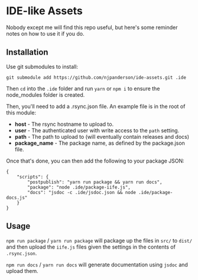 # IDE-like Assets

Nobody except me will find this repo useful, but here's some reminder notes on how to use it if you do.

## Installation

Use git submodules to install:

```
git submodule add https://github.com/njpanderson/ide-assets.git .ide
```

Then `cd` into the `.ide` folder and run `yarn` or `npm i` to ensure the node_modules folder is created.

Then, you'll need to add a .rsync.json file. An example file is in the root of this module:

 - **host** - The rsync hostname to upload to.
 - **user** - The authenticated user with write access to the `path` setting.
 - **path** - The path to upload to (will eventually contain releases and docs)
 - **package_name** - The package name, as defined by the package.json file.

Once that's done, you can then add the following to your package JSON:

```
{
	"scripts": {
		"postpublish": "yarn run package && yarn run docs",
		"package": "node .ide/package-iife.js",
		"docs": "jsdoc -c .ide/jsdoc.json && node .ide/package-docs.js"
	}
}
```

## Usage

`npm run package` / `yarn run package` will package up the files in `src/` to `dist/` and then upload the `iife.js` files given the settings in the contents of `.rsync.json`.

`npm run docs` / `yarn run docs` will generate documentation using `jsdoc` and upload them.
